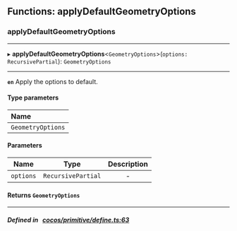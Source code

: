 ## Functions: applyDefaultGeometryOptions

### applyDefaultGeometryOptions


___
▸ **applyDefaultGeometryOptions**<`GeometryOptions`\>(`options: RecursivePartial`): `GeometryOptions`
___


**`en`** 
Apply the options to default.


#### Type parameters

| Name |
| :------ |
| `GeometryOptions` |

#### Parameters

| Name | Type | Description |
| :------: | :------: | :------: |
| `options` | `RecursivePartial` | - |

#### Returns `GeometryOptions` 
___


##### Defined in &nbsp;   [cocos/primitive/define.ts:63](https://github.com/cocos-creator/engine/blob/c7bf6b8a9/cocos/primitive/define.ts#L63)&nbsp;
